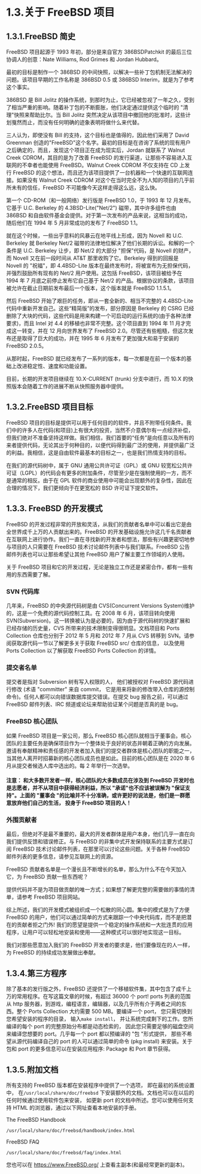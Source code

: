 # 1.3.关于 FreeBSD 项目

## 1.3.1.FreeBSD 简史

FreeBSD 项目起源于 1993 年初，部分是来自官方 386BSDPatchkit 的最后三位协调人的创意：Nate Williams, Rod Grimes 和 Jordan Hubbard。

最初的目标是制作一个 386BSD 的中间快照，以解决一些补丁包机制无法解决的问题。该项目早期的工作名称是 386BSD 0.5 或 386BSD Interim，就是为了参考这个事实。

386BSD 是 Bill Jolitz 的操作系统，到那时为止，它已经被忽视了一年之久，受到了相当严重的影响。随着补丁包的不断膨胀，他们决定通过提供这个临时的 "清理"快照来帮助比尔。当 Bill Jolitz 突然决定从该项目中撤回他的批准时，这些计划戛然而止，而没有任何明确的迹象表明将做什么来代替。

三人认为，即使没有 Bill 的支持，这个目标也是值得的，因此他们采用了 David Greenman 创造的"FreeBSD"这个名字。最初的目标是在咨询了系统的现有用户之后确定的，而且，发现这个项目正在成为现实后，Jordan 就联系了 Walnut Creek CDROM，其目的是为了改善 FreeBSD 的发行渠道，让那些不容易进入互联网的不幸者也能使用 FreeBSD。Walnut Creek CDROM 不仅支持在 CD 上发行 FreeBSD 的这个想法，而且还为该项目提供了一台机器和一个快速的互联网连接。如果没有 Walnut Creek CDROM 对这个在当时完全不为人知的项目的几乎前所未有的信任，FreeBSD 不可能像今天这样走得这么远，这么快。

第一个 CD-ROM（和一般网络）发行版是 FreeBSD 1.0，于 1993 年 12 月发布。它基于 U.C. Berkeley 的 4.3BSD-Lite("Net/2") 磁带，其中许多组件也由 386BSD 和自由软件基金会提供。对于第一次发布的产品来说，这相当的成功，随后他们在 1994 年 5 月非常成功的发布了 FreeBSD 1.1。

就在这个时候，一些出乎意料的风暴云在地平线上形成，因为 Novell 和 U.C. Berkeley 就 Berkeley Net/2 磁带的法律地位解决了他们长期的诉讼。和解的一个条件是 U.C. Berkeley 让步，即 Net/2 的大部分 "担保"代码，是 Novell 的财产，而 Novell 又在前一段时间从 AT&T 那里收购了它。Berkeley 得到的回报是 Novell 的 "祝福"，即 4.4BSD-Lite 版本在最终发布时，将被宣布为无担保代码，并强烈鼓励所有现有的 Net/2 用户使用。这包括 FreeBSD，该项目被给予在 1994 年 7 月底之前停止发布它自己基于 Net/2 的产品。根据协议的条款，该项目被允许在截止日期前发布最后一个版本，这个版本就是 FreeBSD 1.1.5.1。

然后 FreeBSD 开始了艰巨的任务，即从一套全新的、相当不完整的 4.4BSD-Lite 代码中重新开发自己。这些“精简版”的发布，部分原因是 Berkeley 的 CSRG 已经删除了大块的代码，这些代码是用来构建一个可启动的运行系统的(由于各种法律要求)，而且 Intel 对 4.4 的移植也非常不完整。这个项目直到 1994 年 11 月才完成这一转变，并在 12 月向世界发布了 FreeBSD 2.0。尽管还有些粗糙，但这次发布还是取得了巨大的成功，并在 1995 年 6 月发布了更加强大和易于安装的 FreeBSD 2.0.5。

从那时起，FreeBSD 就已经发布了一系列的版本，每一次都是在前一个版本的基础上改进稳定性、速度和功能设置。

目前，长期的开发项目继续在 10.X-CURRENT (trunk) 分支中进行，而 10.X 的快照版本会随着工作的进展不断从快照服务器中提供。

## 1.3.2.FreeBSD 项目目标

FreeBSD 项目的目标是提供可以用于任何目的的软件，并且不附带任何条件。我们中的许多人在代码(和项目)上有很大的投资，当然不介意偶尔有一点经济补偿，但我们绝对不准备坚持这样做。我们相信，我们首要的“任务”是向任意以及所有的来者提供代码，无论其出于何种目的，以便代码得到最广泛的使用，并提供最广泛的利益。我相信，这是自由软件最基本的目标之一，也是我们热情支持的目标。

在我们的源代码树中，属于 GNU 通用公共许可证（GPL）或 GNU 较宽松公共许可证（LGPL）的代码会有更多的附加条件，尽管至少是在强制使用的一方，而不是通常的相反。由于在 GPL 软件的商业使用中可能会出现额外的复杂性，因此在合理的情况下，我们更倾向于在更宽松的 BSD 许可证下提交软件。

## 1.3.3. FreeBSD 的开发模式

FreeBSD 的开发过程非常的开放和灵活，从我们的贡献者名单中可以看出它是由全世界成千上万的人贡献出来的。FreeBSD 的开发基础设施允许这几千名贡献者在互联网上进行协作。我们一直在寻找新的开发者和想法，那些有兴趣更密切地参与项目的人只需要在 FreeBSD 技术讨论邮件列表中与我们联系。FreeBSD 公告邮件列表也可以让那些希望让其他 FreeBSD 用户了解主要工作领域的人使用。

关于 FreeBSD 项目和它的开发过程，无论是独立工作还是紧密合作，都有一些有用的东西需要了解。

### SVN 代码库

几年来，FreeBSD 的中央源代码树是由 CVS(Concurrent Versions System)维护的，这是一个免费的源代码控制工具。在 2008 年 6 月，该项目转向使用 SVN(Subversion)。这一转换被认为是必要的，因为由于源代码树的快速扩展和已经存储的历史量，CVS 所带来的技术限制变得很明显。文档项目和 Ports Collection 仓库也分别于 2012 年 5 月和 2012 年 7 月从 CVS 转移到 SVN。请参阅获取源代码一节以了解更多关于获取 FreeBSD src/ 仓库的信息， 以及使用 Ports Collection 以了解获取 FreeBSD Ports Collection 的详情。

### 提交者名单

提交者是指对 Subversion 树有写入权限的人， 他们被授权对 FreeBSD 源代码进行修改 (术语 "committer" 来自 commit， 它是用来将新的修改带入仓库的源控制命令)。任何人都可以向错误数据库提交错误。在提交 bug 报告之前，可以通过 FreeBSD 邮件列表、IRC 频道或论坛来帮助验证某个问题是否真的是 bug。

### FreeBSD 核心团队

如果 FreeBSD 项目是一家公司，那么 FreeBSD 核心团队就相当于董事会。核心团队的主要任务是确保项目作为一个整体处于良好的状态并朝着正确的方向发展。邀请有奉献精神和责任感的开发者加入我们的提交者群体是核心团队的职能之一，当其他人离开时招募新的核心团队成员也是如此。目前的核心团队是在 2020 年 6 月从提交者候选人库中选出的。每 2 年举行一次选举。

#### 注意： 和大多数开发者一样，核心团队的大多数成员在涉及到 FreeBSD 开发时也是志愿者，并不从项目中获得经济利益，所以 "承诺"也不应该被误解为 "保证支持"。上面的 "董事会 "的比喻并不十分准确，或许更好的说法是，他们是一群愿意放弃他们自己的生活， 投身于 FreeBSD 项目的人！

### 外围贡献者

最后，但绝对不是最不重要的，最大的开发者群体是用户本身，他们几乎一直在向我们提供反馈和错误修正。与 FreeBSD 的非集中式开发保持联系的主要方式是订阅 FreeBSD 技术讨论邮件列表，在那里可以讨论这些问题。关于各种 FreeBSD 邮件列表的更多信息，请参见互联网上的资源。

FreeBSD 贡献者名单是一个漫长且不断增长的名单，那么为什么不在今天加入它，为 FreeBSD 贡献一些东西呢？

提供代码并不是为项目做贡献的唯一方式；如果想了解更完整的需要做的事情的清单，请参考 FreeBSD 项目网站。

综上所述，我们的开发模式被组织成一个松散的同心圆。集中的模式是为了方便 FreeBSD 的用户，他们可以通过简单的方式来跟踪一个中央代码库，而不是把潜在的贡献者拒之门外! 我们的愿望是提供一个稳定的操作系统和一大批连贯的应用程序，让用户可以轻松地安装和使用——这种模式可以很好地实现这一目标。

我们对那些愿意加入我们的 FreeBSD 开发者的要求是，他们要像现在的人一样，为 FreeBSD 的持续成功发展做出奉献。

## 1.3.4.第三方程序

除了基本的发行版之外，FreeBSD 还提供了一个移植软件集，其中包含了成千上万的常用程序。在写这篇文章的时候，有超过 36000 个 port! ports 列表的范围从 http 服务器，到游戏，编程语言，编辑器，以及几乎所有介于两者之间的东西。整个 Ports Collection 大约需要 500 MB。要编译一个 port， 您只需切换到您希望安装的程序的目录， 输入`make install`， 并让系统完成剩下的工作。您所编译的每个 port 的完整原始分布都是动态检索的， 因此您只需要足够的磁盘空间来编译您想要的 port。几乎每一个 port 都以预编译的 "包 "形式提供， 那些不希望从源代码编译自己的 port 的人可以通过简单的命令 (pkg install) 来安装。关于包和 port 的更多信息可以在安装应用程序: Package 和 Port 章节获得。

## 1.3.5.附加文档

所有支持的 FreeBSD 版本都在安装程序中提供了一个选项， 即在最初的系统设置中， 在`/usr/local/share/doc/freebsd` 下安装额外的文档。文档也可以在以后的任何时候通过使用软件包来安装， 如更新 port 的文档中所述。您可以使用任何支持 HTML 的浏览器，通过以下网址查看本地安装的手册。

The FreeBSD Handbook

```
/usr/local/share/doc/freebsd/handbook/index.html
```

FreeBSD FAQ

```
/usr/local/share/doc/freebsd/faq/index.html
```

您也可以在 <https://www.FreeBSD.org/> 上查看主副本(和最经常更新的副本)。
